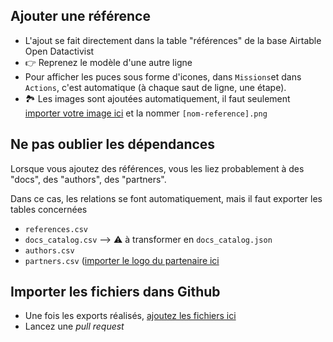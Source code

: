 ## Ajouter une référence

- L'ajout se fait directement dans la table "références" de la base Airtable Open Datactivist
- 👉 Reprenez le modèle d'une autre ligne
- Pour afficher les puces sous forme d'icones, dans ```Missions```et dans ```Actions```, c'est automatique (à chaque saut de ligne, une étape).
- 🏞️ Les images sont ajoutées automatiquement, il faut seulement [importer votre image ici](https://github.com/datactivist/nextjs-doc/tree/main/public/images/references) et la nommer ```[nom-reference].png```

## Ne pas oublier les dépendances

Lorsque vous ajoutez des références, vous les liez probablement à des "docs", des "authors", des "partners".

Dans ce cas, les relations se font automatiquement, mais il faut exporter les tables concernées

- ```references.csv```
- ```docs_catalog.csv``` --> ⚠️ à transformer en ```docs_catalog.json```
- ```authors.csv```
- ```partners.csv``` ([importer le logo du partenaire ici](https://github.com/datactivist/nextjs-doc/upload/main/public/images/partners)

## Importer les fichiers dans Github

- Une fois les exports réalisés, [ajoutez les fichiers ici](https://github.com/datactivist/nextjs-doc/upload/main/public/sitedata) 
- Lancez une *pull request*
